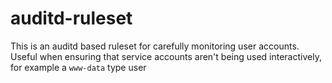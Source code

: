 # auditd-ruleset
This is an auditd based ruleset for carefully monitoring user accounts. Useful when ensuring that service accounts aren't being used interactively, for example a `www-data` type user
